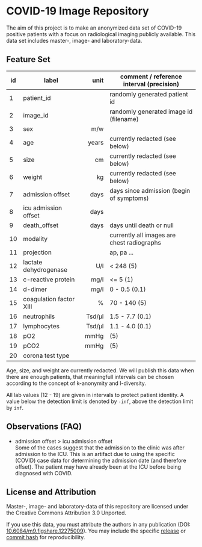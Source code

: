 COVID-19 Image Repository
=========================
The aim of this project is to make an anonymized data set of COVID-19 positive patients with a focus on radiological imaging publicly available. This data set includes master-, image- and laboratory-data.


Feature Set
-----------

| id |          label          |   unit | comment / reference interval (precision)   |
| -- | ----------------------- | -----: | ------------------------------------------ |
| 1  | patient_id              |        | randomly generated patient id              |
| 2  | image_id                |        | randomly generated image id (filename)     |
| 3  | sex                     |   m/w  |                                            |
| 4  | age                     | years  | currently redacted (see below)             |
| 5  | size                    |    cm  | currently redacted (see below)             |
| 6  | weight                  |    kg  | currently redacted (see below)             |
| 7  | admission offset        |  days  | days since admission (begin of symptoms)   |
| 8  | icu admission offset    |  days  |                                            |
| 9  | death_offset            |  days  | days until death or null                   |
| 10 | modality                |        | currently all images are chest radiographs |
| 11 | projection              |        | ap, pa ...                                 |
| 12 | lactate dehydrogenase   |   U/l  | < 248 (5)                                  |
| 13 | c-reactive protein      |  mg/l  | <= 5 (1)                                   |
| 14 | d-dimer                 |  mg/l  | 0 - 0.5 (0.1)                              |
| 15 | coagulation factor XIII |     %  | 70 - 140 (5)                               |
| 16 | neutrophils             | Tsd/µl | 1.5 - 7.7 (0.1)                            |
| 17 | lymphocytes             | Tsd/µl | 1.1 - 4.0 (0.1)                            |
| 18 | pO2                     |   mmHg | (5)                                        |
| 19 | pCO2                    |   mmHg | (5)                                        |
| 20 | corona test type        |        |                                            |

Age, size, and weight are currently redacted. We will publish this data when there are enough patients, that meaningfull intervals can be chosen according to the concept of k-anonymity and l-diversity. 

All lab values (12 - 19) are given in intervals to protect patient identity. A value below the detection limit is denoted by `-inf`, above the detection limit by `inf`.


Observations (FAQ)
------------------
  - admission offset > icu admission offset  
    Some of the cases suggest that the admission to the clinic was after admission to the ICU. This is an artifact due to using the specific (COVID) case data for determining the admission date (and therefore offset). The patient may have already been at the ICU before being diagnosed with COVID.


License and Attribution
-----------------------
Master-, image- and laboratory-data of this repository are licensed under the Creative Commons Attribution 3.0 Unported.

If you use this data, you must attribute the authors in any publication (DOI: [10.6084/m9.figshare.12275009][DOI]). You may include the specific [release] or [commit hash][commits] for reproducibility.


[DOI]:     https://doi.org/10.6084/m9.figshare.12275009
[release]: https://github.com/ml-workgroup/covid-19-image-repository/releases
[commits]: https://github.com/ml-workgroup/covid-19-image-repository/commits/
